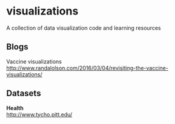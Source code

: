 # visualizations
A collection of data visualization code and learning resources   

## Blogs   
Vaccine visualizations   
http://www.randalolson.com/2016/03/04/revisiting-the-vaccine-visualizations/   

## Datasets
**Health**   
http://www.tycho.pitt.edu/
